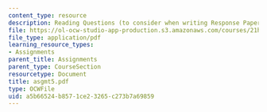 ```yaml
---
content_type: resource
description: Reading Questions (to consider when writing Response Papers).
file: https://ol-ocw-studio-app-production.s3.amazonaws.com/courses/21h-342-the-royal-family-fall-2003/a5b66524b8571ce23265c273b7a69859_asgmt5.pdf
file_type: application/pdf
learning_resource_types:
- Assignments
parent_title: Assignments
parent_type: CourseSection
resourcetype: Document
title: asgmt5.pdf
type: OCWFile
uid: a5b66524-b857-1ce2-3265-c273b7a69859
---
```

